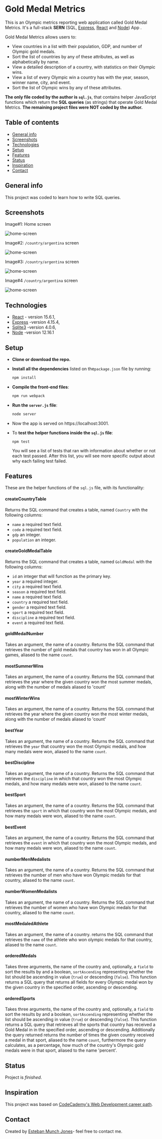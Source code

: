 # Gold Medal Metrics

This is an Olympic metrics reporting web application called Gold Medal Metrics. It's a full-stack **SERN** (SQL,  [Express](https://www.npmjs.com/package/express), [React](https://github.com/facebook/react) and [Node](https://nodejs.org/en/)) App .

Gold Medal Metrics allows users to:

 - View countries in a list with their population, GDP, and number of Olympic gold medals.
 - Sort the list of countries by any of these attributes, as well as alphabetically by name.
 - View a detailed description of a country, with statistics on their Olympic wins.
 - View a list of every Olympic win a country has with the year, season, winner name, city, and event.
 - Sort the list of Olympic wins by any of these attributes.

**The only file coded by the author is `sql.js`**, that contains helper JavaScript functions which return the **SQL queries** (as strings) that operate Gold Medal Metrics. **The remaining project files were NOT coded by the author.**



## Table of contents

* [General info](#general-info)
* [Screenshots](#screenshots)
* [Technologies](#technologies)
* [Setup](#setup)
* [Features](#features)
* [Status](#status)
* [Inspiration](#inspiration)
* [Contact](#contact)



## General info

This project was coded to learn how to write SQL queries.



## Screenshots

Image#1: Home screen

![home-screen](img/image01.png)



Image#2:  `/country/argentina` screen

![home-screen](img/image02.png)



Image#3: `/country/argentina` screen

![home-screen](img/image03.png)



Image#4 `/country/argentina` screen

![home-screen](img/image04.png)

## Technologies

* [React](https://github.com/facebook/react) - version 15.6.1,
* [Express](https://www.npmjs.com/package/express) -version 4.15.4,
* [Sqlite3](https://www.npmjs.com/package/sqlite3)  -version 4.0.6,
* [Node](https://nodejs.org/en/) -version 12.16.1



## Setup

* **Clone or download the repo.**

* **Install all the dependencies** listed on the`package.json` file by running:

  ```bash
  npm install
  ```

* **Compile the front-end files**:

  ```bash
  npm run webpack
  ```

* **Run the `server.js` file**:

  ```bash
  node server
  ```

* Now the app is served on https://localhost:3001.

* To **test the helper functions inside the `sql.js` file**:

  ```
  npm test
  ```

   You will see a list of tests that ran with information about whether or not each test passed. After this list, you will see more specific output about why each failing test failed.



## Features

These are the helper functions of the `sql.js` file, with its functionality:

#### createCountryTable

Returns the SQL command that creates a table, named `Country` with the following columns:

 - `name` a required text field.
 - `code` a required text field.
 - `gdp` an integer.
 - `population` an integer.

#### createGoldMedalTable

Returns the SQL command that creates a table, named `GoldMedal` with the following columns:

 - `id` an integer that will function as the primary key.
 - `year` a required integer.
 - `city` a required text field.
 - `season` a required text field.
 - `name` a required text field.
 - `country` a required text field.
 - `gender` a required text field.
 - `sport` a required text field.
 - `discipline` a required text field.
 - `event` a required text field.

#### goldMedalNumber

Takes an argument, the name of a country. Returns the SQL command that retrieves the number of gold medals that country has won in all Olympic games, aliased to the name `count`.

#### mostSummerWins

Takes an argument, the name of a country. Returns the SQL command that retrieves the year where the given country won the most summer medals, along with the number of medals aliased to 'count'

#### mostWinterWins

Takes an argument, the name of a country. Returns the SQL command that retrieves the year where the given country won the most winter medals, along with the number of medals aliased to 'count'

#### bestYear

Takes an argument, the name of a country. Returns the SQL command that retrieves the `year` that country won the most Olympic medals, and how many medals were won, aliased to the name `count`.

#### bestDiscipline

Takes an argument, the name of a country. Returns the SQL command that retrieves the `discipline` in which that country won the most Olympic medals, and how many medals were won, aliased to the name `count`.

#### bestSport

Takes an argument, the name of a country. Returns the SQL command that retrieves the `sport` in which that country won the most Olympic medals, and how many medals were won, aliased to the name `count`.

#### bestEvent

Takes an argument, the name of a country. Returns the SQL command that retrieves the `event` in which that country won the most Olympic medals, and how many medals were won, aliased to the name `count`.

#### numberMenMedalists

Takes an argument, the name of a country. Returns the SQL command that retrieves the number of men who have won Olympic medals for that country, aliased to the name `count`.

#### numberWomenMedalists

Takes an argument, the name of a country. Returns the SQL command that retrieves the number of women who have won Olympic medals for that country, aliased to the name `count`.

#### mostMedaledAthlete

Takes an argument, the name of a country. returns the SQL command that retrieves the `name` of the athlete who won olympic medals for that country, aliased to the name `count`.

#### orderedMedals

Takes three arguments, the name of the country and, optionally, a `field` to sort the results by and a boolean, `sortAscending` representing whether the list should be ascending in value (`true`) or descending (`false`). This function returns a SQL query that returns all fields for every Olympic medal won by the given country in the specified order, ascending or descending.

#### orderedSports

Takes three arguments, the name of the country and, optionally, a `field` to sort the results by and a boolean, `sortAscending` representing whether the list should be ascending in value (`true`) or descending (`false`). This function returns a SQL query that retrieves all the sports that country has received a Gold Medal in in the specified order, ascending or descending. Additionally the query returned returns the number of times the given country received a medal in that sport, aliased to the name `count`, furthermore the query calculates, as a percentage, how much of the country's Olympic gold medals were in that sport, aliased to the name 'percent'.

## Status

Project is _finished_. 



## Inspiration

This project was based on [CodeCademy's Web Development career path](https://www.codecademy.com/learn/paths/web-development).



## Contact

Created by [Esteban Munch Jones](https://www.linkedin.com/in/estebanmunchjones/)- feel free to contact me.